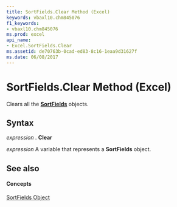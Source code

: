 ```yaml
---
title: SortFields.Clear Method (Excel)
keywords: vbaxl10.chm845076
f1_keywords:
- vbaxl10.chm845076
ms.prod: excel
api_name:
- Excel.SortFields.Clear
ms.assetid: de70763b-0cad-ed83-8c16-1eaa9d31627f
ms.date: 06/08/2017
---
```



# SortFields.Clear Method (Excel)

Clears all the  **[SortFields](sortfields-object-excel.md)** objects.


## Syntax

 _expression_ . **Clear**

 _expression_ A variable that represents a **SortFields** object.


## See also


#### Concepts


[SortFields Object](sortfields-object-excel.md)


